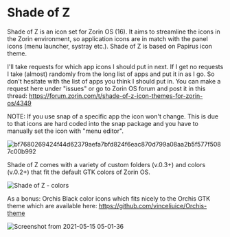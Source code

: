 # Shade of Z

Shade of Z is an icon set for Zorin OS  (16). It aims to streamline the icons in the Zorin environment, so application icons are in match with the panel icons (menu launcher, systray etc.). Shade of Z is based on Papirus icon theme.

I'll take requests for which app icons I should put in next. If I get no requests I take (almost) randomly from the long list of apps and put it in as I go. So don't hesitate with the list of apps you think I should put in. You can make a request here under "issues" or go to Zorin OS forum and post it in this thread: https://forum.zorin.com/t/shade-of-z-icon-themes-for-zorin-os/4349

NOTE: If you use snap of a specific app the icon won't change. This is due to that icons are hard coded into the snap package and you have to manually set the icon with "menu editor".

![bf7680269424f44d62379aefa7bfd824f6eac870d799a08aa2b5f577f5087c00b992](https://user-images.githubusercontent.com/60283532/126460456-8c5b3579-dfef-4cd7-a06d-ede28c29c13e.png)


Shade of Z comes with a variety of custom folders (v.0.3+) and colors (v.0.2+) that fit the default GTK colors of Zorin OS.

![Shade of Z - colors](https://user-images.githubusercontent.com/60283532/118347989-85618b80-b547-11eb-8d39-3c9092f6f728.gif)

As a bonus: Orchis Black color icons which fits nicely to the Orchis GTK theme which are available here: https://github.com/vinceliuice/Orchis-theme

![Screenshot from 2021-05-15 05-01-36](https://user-images.githubusercontent.com/60283532/118361443-c2e80800-b58b-11eb-8958-2cc6fe54c1e1.png)




